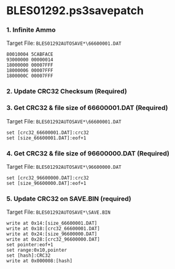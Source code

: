 # BLES01292.ps3savepatch

### 1. Infinite Ammo

Target File: `BLES01292AUTOSAVE*\66600001.DAT`

```
80010004 5CABFACE
93000000 00000014
18000000 00007FFF
18000006 00007FFF
1800000C 00007FFF
```

### 2.  Update CRC32 Checksum (Required)
### 3. Get CRC32 & file size of 66600001.DAT (Required)

Target File: `BLES01292AUTOSAVE*\66600001.DAT`

```
set [crc32_66600001.DAT]:crc32
set [size_66600001.DAT]:eof+1
```

### 4. Get CRC32 & file size of 96600000.DAT (Required)

Target File: `BLES01292AUTOSAVE*\96600000.DAT`

```
set [crc32_96600000.DAT]:crc32
set [size_96600000.DAT]:eof+1
```

### 5. Update CRC32 on SAVE.BIN (required)

Target File: `BLES01292AUTOSAVE*\SAVE.BIN`

```
write at 0x14:[size_66600001.DAT]
write at 0x18:[crc32_66600001.DAT]
write at 0x24:[size_96600000.DAT]
write at 0x28:[crc32_96600000.DAT]
set pointer:eof+1
set range:0x10,pointer
set [hash]:CRC32
write at 0x000008:[hash]
```

